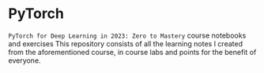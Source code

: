 # PyTorch
 `PyTorch for Deep Learning in 2023: Zero to Mastery` course notebooks and exercises
This repository consists of all the learning notes I created from the aforementioned course, in course labs and points for the benefit of everyone.
